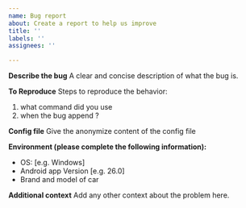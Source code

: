 ```yaml
---
name: Bug report
about: Create a report to help us improve
title: ''
labels: ''
assignees: ''

---
```


**Describe the bug**
A clear and concise description of what the bug is.

**To Reproduce**
Steps to reproduce the behavior:
1. what command did you use
2. when the bug append ?

**Config file**
Give the anonymize content of the config file

**Environment (please complete the following information):**
 - OS: [e.g. Windows]
 - Android app Version [e.g. 26.0]
 - Brand and model of car

**Additional context**
Add any other context about the problem here.
